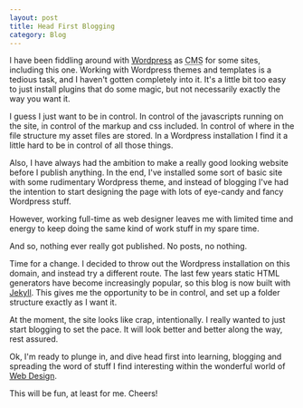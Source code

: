 ```yaml
---
layout: post
title: Head First Blogging
category: Blog
---
```

I have been fiddling around with [Wordpress](https://wordpress.org/ "Wordpress CMS") as <abbr title="Content Management System">CMS</abbr> for some sites, including this one. Working with Wordpress themes and templates is a tedious task, and I haven't gotten completely into it. It's a little bit too easy to just install plugins that do some magic, but not necessarily exactly the way you want it.

I guess I just want to be in control. In control of the javascripts running on the site, in control of the markup and css included. In control of where in the file structure my asset files are stored. In a Wordpress installation I find it a little hard to be in control of all those things.

Also, I have always had the ambition to make a really good looking website before I publish anything. In the end, I've installed some sort of basic site with some rudimentary Wordpress theme, and instead of blogging I've had the intention to start designing the page with lots of eye-candy and fancy Wordpress stuff.

However, working full-time as web designer leaves me with limited time and energy to keep doing the same kind of work stuff in my spare time.

And so, nothing ever really got published. No posts, no nothing.

Time for a change. I decided to throw out the Wordpress installation on this domain, and instead try a different route. The last few years static HTML generators have become increasingly popular, so this blog is now built with [Jekyll](http://jekyllrb.com/ "Jekyll static website and blog builder"). This gives me the opportunity to be in control, and set up a folder structure exactly as I want it.

At the moment, the site looks like crap, intentionally. I really wanted to just start blogging to set the pace. It will look better and better along the way, rest assured.

Ok, I'm ready to plunge in, and dive head first into learning, blogging and spreading the word of stuff I find interesting within the wonderful world of [Web Design](https://en.wikipedia.org/wiki/Web_design).

This will be fun, at least for me. Cheers!
